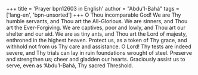 +++
title = 'Prayer bpn12603 in English'
author = "Abdu'l-Bahá"
tags = ['lang-en', 'bpn-unsorted']
+++
O Thou incomparable God!  We are Thy humble servants, and Thou art the All-Glorious.  We are sinners, and Thou art the Ever-Forgiving.  We are captives, poor and lowly, and Thou art our shelter and our aid.  We are as tiny ants, and Thou art the Lord of majesty, enthroned in the highest heaven.  Protect us, as a token of Thy grace, and withhold not from us Thy care and assistance.  O Lord!  Thy tests are indeed severe, and Thy trials can lay in ruin foundations wrought of steel.  Preserve and strengthen us; cheer and gladden our hearts.  Graciously assist us to serve, even as ‘Abdu’l-Bahá, Thy sacred Threshold.
